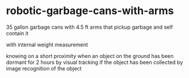 # robotic-garbage-cans-with-arms

35 gallon garbage cans with 4.5 ft arms that pickup garbage and self contain it

with internal weight measurement

knowing on a short proximity when an object on the ground has been dormant for 2 hours by visual tracking if the object has been collected by image recognition of the object
